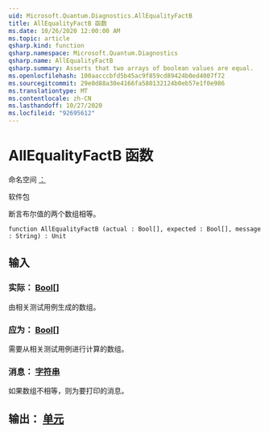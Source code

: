 ```yaml
---
uid: Microsoft.Quantum.Diagnostics.AllEqualityFactB
title: AllEqualityFactB 函数
ms.date: 10/26/2020 12:00:00 AM
ms.topic: article
qsharp.kind: function
qsharp.namespace: Microsoft.Quantum.Diagnostics
qsharp.name: AllEqualityFactB
qsharp.summary: Asserts that two arrays of boolean values are equal.
ms.openlocfilehash: 100aacccbfd5b45ac9f859cd89424b0ed4007f72
ms.sourcegitcommit: 29e0d88a30e4166fa580132124b0eb57e1f0e986
ms.translationtype: MT
ms.contentlocale: zh-CN
ms.lasthandoff: 10/27/2020
ms.locfileid: "92695612"
---
```

# <a name="allequalityfactb-function"></a>AllEqualityFactB 函数

命名空间 [：](xref:Microsoft.Quantum.Diagnostics)

软件包 [](https://nuget.org/packages/)


断言布尔值的两个数组相等。

```qsharp
function AllEqualityFactB (actual : Bool[], expected : Bool[], message : String) : Unit
```


## <a name="input"></a>输入

### <a name="actual--bool"></a>实际： [Bool](xref:microsoft.quantum.lang-ref.bool)[]

由相关测试用例生成的数组。


### <a name="expected--bool"></a>应为： [Bool](xref:microsoft.quantum.lang-ref.bool)[]

需要从相关测试用例进行计算的数组。


### <a name="message--string"></a>消息： [字符串](xref:microsoft.quantum.lang-ref.string)

如果数组不相等，则为要打印的消息。



## <a name="output--unit"></a>输出： [单元](xref:microsoft.quantum.lang-ref.unit)

